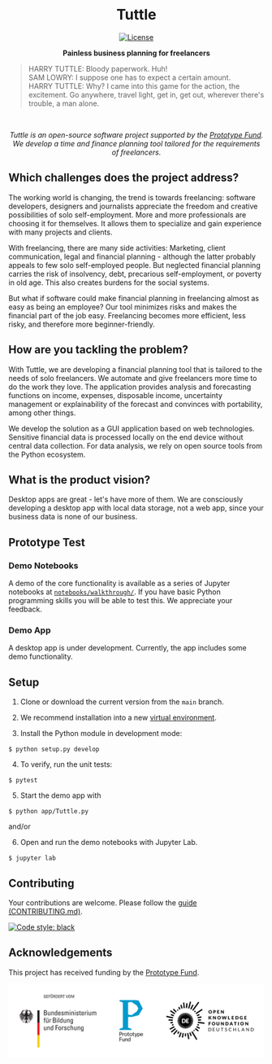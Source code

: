 <br />
<div align="center">
  <h1>Tuttle</h1>

  [![License](https://img.shields.io/github/license/tuttle-dev/tuttle?color=green&style=flat-square)](https://github.com/tuttle-dev/tuttle/blob/main/LICENSE)

  <p><b>Painless business planning for freelancers</b></p>

  <p align="center">
    <blockquote align="left">
    HARRY TUTTLE: Bloody paperwork. Huh!
    <br />
    SAM LOWRY: I suppose one has to expect a certain amount.
    <br />
    HARRY TUTTLE: Why? I came into this game for the action, the excitement. Go anywhere, travel light, get in, get out, wherever there's trouble, a man alone.
    </blockquote>
    <br />
  </p>
  <p><i>
      Tuttle is an open-source software project supported by the <a href="https://prototypefund.de/en/about-2/">Prototype Fund</a>. We develop a time and finance planning tool tailored for the requirements of freelancers.
      </i>
    </p>
</div>






## Which challenges does the project address?

The working world is changing, the trend is towards freelancing: software developers, designers and journalists appreciate the freedom and creative possibilities of solo self-employment. More and more professionals are choosing it for themselves. It allows them to specialize and gain experience with many projects and clients.

With freelancing, there are many side activities: Marketing, client communication, legal and financial planning - although the latter probably appeals to few solo self-employed people. But neglected financial planning carries the risk of insolvency, debt, precarious self-employment, or poverty in old age. This also creates burdens for the social systems.

But what if software could make financial planning in freelancing almost as easy as being an employee? Our tool minimizes risks and makes the financial part of the job easy. Freelancing becomes more efficient, less risky, and therefore more beginner-friendly.

## How are you tackling the problem?

With Tuttle, we are developing a financial planning tool that is tailored to the needs of solo freelancers. We automate and give freelancers more time to do the work they love.
The application provides analysis and forecasting functions on income, expenses, disposable income, uncertainty management or explainability of the forecast and convinces with portability, among other things.

We develop the solution as a GUI application based on web technologies. Sensitive financial data is processed locally on the end device without central data collection. For data analysis, we rely on open source tools from the Python ecosystem.


## What is the product vision?

Desktop apps are great - let's have more of them. We are consciously developing a desktop app with local data storage, not a web app, since your business data is none of our business.


## Prototype Test

### Demo Notebooks

A demo of the core functionality is available as a series of Jupyter notebooks at [`notebooks/walkthrough/`](https://github.com/tuttle-dev/tuttle/tree/main/notebooks/walkthrough). If you have basic Python programming skills you will be able to test this. We appreciate your feedback.

### Demo App

A desktop app is under development. Currently, the app includes some demo functionality.

## Setup

1. Clone or download the current version from the `main` branch.

2. We recommend installation into a new [virtual environment](https://calmcode.io/virtualenv/intro.html).

3. Install the Python module in development mode:

```shell
$ python setup.py develop
```

4. To verify, run the unit tests:

```shell
$ pytest
```

5. Start the demo app with

```shell
$ python app/Tuttle.py
```

and/or

6. Open and run the demo notebooks with Jupyter Lab.

```shell
$ jupyter lab
```



## Contributing

Your contributions are welcome. Please follow the [guide (CONTRIBUTING.md)](https://github.com/tuttle-dev/tuttle/blob/main/CONTRIBUTING.md).

[![Code style: black](https://img.shields.io/badge/code%20style-black-000000.svg)](https://github.com/psf/black)



## Acknowledgements

This project has received funding by the [Prototype Fund](https://prototypefund.de).

![](https://raw.githubusercontent.com/openandroidinstaller-dev/openandroidinstaller/main/resources/pf_funding_logos.svg)
